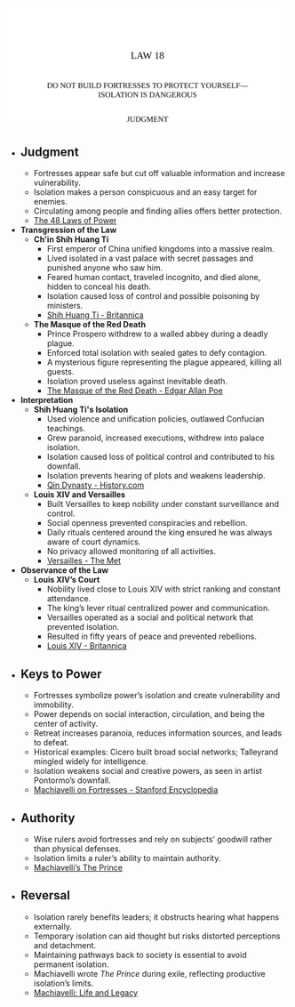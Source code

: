 ![18-isolation](18-isolation.best.png)

- **Judgment**
  - 
    - Fortresses appear safe but cut off valuable information and increase vulnerability.
    - Isolation makes a person conspicuous and an easy target for enemies.
    - Circulating among people and finding allies offers better protection.
    - [The 48 Laws of Power](https://en.wikipedia.org/wiki/The_48_Laws_of_Power)
- **Transgression of the Law**
  - **Ch'in Shih Huang Ti**
    - First emperor of China unified kingdoms into a massive realm.
    - Lived isolated in a vast palace with secret passages and punished anyone who saw him.
    - Feared human contact, traveled incognito, and died alone, hidden to conceal his death.
    - Isolation caused loss of control and possible poisoning by ministers.
    - [Shih Huang Ti - Britannica](https://www.britannica.com/biography/Qin-Shi-Huang)
  - **The Masque of the Red Death**
    - Prince Prospero withdrew to a walled abbey during a deadly plague.
    - Enforced total isolation with sealed gates to defy contagion.
    - A mysterious figure representing the plague appeared, killing all guests.
    - Isolation proved useless against inevitable death.
    - [The Masque of the Red Death - Edgar Allan Poe](https://americanliterature.com/author/edgar-allan-poe/short-story/the-masque-of-the-red-death)
- **Interpretation**
  - **Shih Huang Ti's Isolation**
    - Used violence and unification policies, outlawed Confucian teachings.
    - Grew paranoid, increased executions, withdrew into palace isolation.
    - Isolation caused loss of political control and contributed to his downfall.
    - Isolation prevents hearing of plots and weakens leadership.
    - [Qin Dynasty - History.com](https://www.history.com/topics/ancient-china/qin-dynasty)
  - **Louis XIV and Versailles**
    - Built Versailles to keep nobility under constant surveillance and control.
    - Social openness prevented conspiracies and rebellion.
    - Daily rituals centered around the king ensured he was always aware of court dynamics.
    - No privacy allowed monitoring of all activities.
    - [Versailles - The Met](https://www.metmuseum.org/toah/hd/vers/hd_vers.htm)
- **Observance of the Law**
  - **Louis XIV’s Court**
    - Nobility lived close to Louis XIV with strict ranking and constant attendance.
    - The king’s lever ritual centralized power and communication.
    - Versailles operated as a social and political network that prevented isolation.
    - Resulted in fifty years of peace and prevented rebellions.
    - [Louis XIV - Britannica](https://www.britannica.com/biography/Louis-XIV-king-of-France)
- **Keys to Power**
  - 
    - Fortresses symbolize power’s isolation and create vulnerability and immobility.
    - Power depends on social interaction, circulation, and being the center of activity.
    - Retreat increases paranoia, reduces information sources, and leads to defeat.
    - Historical examples: Cicero built broad social networks; Talleyrand mingled widely for intelligence.
    - Isolation weakens social and creative powers, as seen in artist Pontormo’s downfall.
    - [Machiavelli on Fortresses - Stanford Encyclopedia](https://plato.stanford.edu/entries/machiavelli/)
- **Authority**
  - 
    - Wise rulers avoid fortresses and rely on subjects’ goodwill rather than physical defenses.
    - Isolation limits a ruler’s ability to maintain authority.
    - [Machiavelli’s The Prince](https://www.gutenberg.org/ebooks/1232)
- **Reversal**
  - 
    - Isolation rarely benefits leaders; it obstructs hearing what happens externally.
    - Temporary isolation can aid thought but risks distorted perceptions and detachment.
    - Maintaining pathways back to society is essential to avoid permanent isolation.
    - Machiavelli wrote *The Prince* during exile, reflecting productive isolation’s limits.
    - [Machiavelli: Life and Legacy](https://www.britannica.com/biography/Niccolo-Machiavelli)
